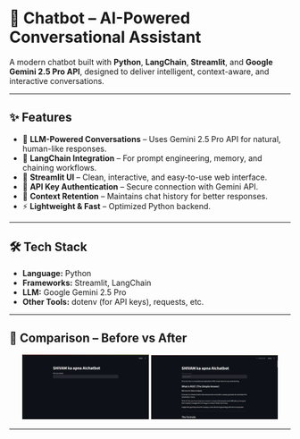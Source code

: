 # 🤖 Chatbot – AI-Powered Conversational Assistant  

A modern chatbot built with **Python**, **LangChain**, **Streamlit**, and **Google Gemini 2.5 Pro API**, designed to deliver intelligent, context-aware, and interactive conversations.  

---

## ✨ Features  

- 🚀 **LLM-Powered Conversations** – Uses Gemini 2.5 Pro API for natural, human-like responses.  
- 🧩 **LangChain Integration** – For prompt engineering, memory, and chaining workflows.  
- 🎨 **Streamlit UI** – Clean, interactive, and easy-to-use web interface.  
- 🔑 **API Key Authentication** – Secure connection with Gemini API.  
- 📝 **Context Retention** – Maintains chat history for better responses.  
- ⚡ **Lightweight & Fast** – Optimized Python backend.  

---

## 🛠️ Tech Stack  

- **Language:** Python  
- **Frameworks:** Streamlit, LangChain  
- **LLM:** Google Gemini 2.5 Pro  
- **Other Tools:** dotenv (for API keys), requests, etc.  

---

## 📸 Comparison – Before vs After  

<p align="center">
  <img src="screenshot/UI.png" alt="Before Use" width="45%" />
  <img src="screenshot/UI_after_use.png" alt="After Use" width="45%" />
</p>  

---
